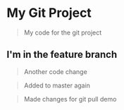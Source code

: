 # My Git Project

> My code for the git project

## I'm in the feature branch

> Another code change

> Added to master again

> Made changes for git pull demo
